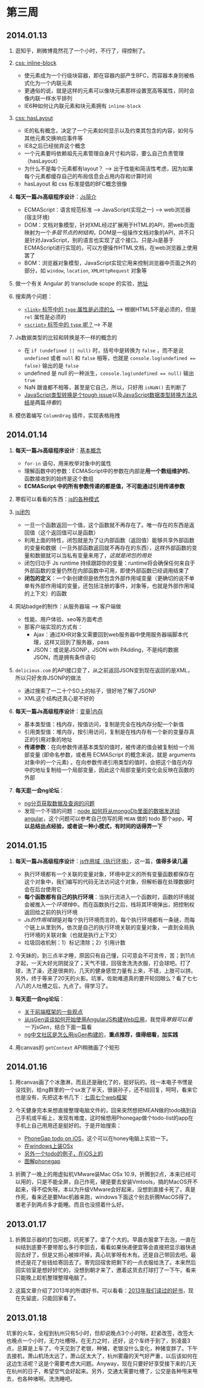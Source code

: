 第三周
======

## 2014.01.13

1. 逛知乎，刷微博竟然花了一个小时，不行了，得控制了。

2. [css: inline-block](http://www.html-js.com/article/1745)

	- 使元素成为一个行级块容器，即在容器内部产生BFC，而容器本身则被格式化为一个内联元素
	- 更通俗的说，就是这样的元素可以像块元素那样设置宽高等属性，同时会像内联一样水平排列
	- IE6种如何让内联元素和块元素拥有 `inline-block`

3. [css: hasLayout](http://www.html-js.com/article/A-day-to-learn-CSS-and-on-the-fourth-day-talk-about-hasLayout)

	- IE的私有概念，决定了一个元素如何显示以及约束其包含的内容，如何与其他元素交换响应事件等
	- IE8之后已经抛弃这个概念
	- 一个元素要吗依赖祖先元素管理自身尺寸和内容，要么自己负责管理（hasLayout）
	- 为什么不是每个元素都有layout？ --> 出于性能和简洁性考虑，因为如果每个元素都缓存自己的布局信息会占用内存和计算时间
	- hasLayout 和 css 标准提倡的BFC概念很像

4. **每天一篇Js高级程序设计**：[Js简介](http://blog.csdn.net/blinkstar824/article/details/7294490)

	- ECMAScript：语言规范标准 --> JavaScript(实现之一) --> web浏览器(宿主环境)
	- DOM：文档对象模型，针对XML经过扩展用于HTML的API，把web页面映射为一个*多层节点的树结构*，DOM是一组操作文档对象的API，并不只是针对JavaScript，别的语言也实现了这个接口。只是Js是基于ECMAScript进行实现的，可以方便操作HTML文档，在web浏览器上使用罢了
	- BOM：浏览器对象模型，JavaScript实现它用来控制浏览器中页面之外的部分，如 `window`, `location`, `XMLHttpRequest` 对象等

5. 做一个有关 Angular 的 transclude scope 的实验，[地址](http://jsfiddle.net/grahamle/4ag3e/)

6. 搜索两个问题：

	- [`<link>` 标签中的 `type` 属性是必须的么](http://stackoverflow.com/questions/5409114/is-type-text-css-necessary-in-a-link-tag) --> 根据HTML5不是必须的，但是 `rel` 属性是必须的
	- [`<script>` 标签中的 `type` 呢？](http://stackoverflow.com/questions/4195427/is-the-type-attribute-necessary-for-script-tags)--> 不是

7. Js数据类型的比较和转换是不一样的概念的

	- 在 `if (undefined || null)` 时，括号中是转换为 `false` ，而不是说 `undefined` 或者 `null` 和 `false` 相等，也就是 `console.log(undefined == false)` 输出的是 `false`
	- undefined 是 null 的一种派生，`console.log(undefined == null)` 输出 `true`
	- NaN 跟谁都不相等，甚至是它自己，所以，只好用 `isNaN()` 去判断了
	- [JavaScript类型转换是个tough issue](http://www.cnblogs.com/gaoweipeng/archive/2010/10/23/1857130.html)以及[JavaScript数据类型转换方法总结](http://www.nowamagic.net/javascript/js_DataTypeConvert.php)是两篇*待看*的

8. 模仿着编写 `ColumnDrag` 插件，实现表格拖拽

## 2014.01.14

1. **每天一篇Js高级程序设计**：[基本概念](http://blog.csdn.net/blinkstar824/article/details/7352505)

	- `for-in` 语句，用来枚举对象中的属性
	- 理解函数中的参数：ECMAScript中的参数在内部是**用一个数组维护的**，函数接收到的始终是这个数组
	- **ECMAScript 中的所有参数传递的都是值，不可能通过引用传递参数**

2. 寒假可以看看的东西：[js的各种模式](http://shichuan.github.io/javascript-patterns/)

3. [js闭包](http://www.html-js.com/article/1746)

	- 一旦一个函数返回一个值，这个函数就不再存在了。唯一存在的东西是返回值（这个返回值可以是函数）
	- 利用上面的特性，闭包就是为了让内部函数（返回值）能够共享外部函数的变量和数据（一旦外部函数返回就不再存在的东西），这样外部函数的变量和数据就可以当私有变量来用了，*这就是闭包的用处*
	- 闭包归功于 Js runtime 持续跟踪你的变量：runtime将会确保任何来自于外部函数的变量仍然在内部函数中可用，即使外部函数已经调用结束了
	- **闭包的定义**：一个新创建但是依然包含外部作用域变量（更确切的说不单单有外部作用域的变量，还包括注册的事件，对象等，也就是外部作用域的上下文）的函数

4. 网站badge的制作：从服务器端 --> 客户端做

	- 性能、用户体验、seo等方面考虑
	- 那客户端实现的方式有：
		+ Ajax：通过XHR对象又需要回到web服务器中使用服务器端脚本代理，这样又回到了服务器，pass
		+ JSON：或说是JSONP，JSON with PAdding，不是纯的数据JSON，而是拥有条件语句

5. `delicious.com` 的API接口变了，从之前返回JSON变到现在返回的是XML，所以只好舍弃JSONP的做法

	- 通过搜索了一二十个SO上的帖子，很好地了解了JSONP
	- XML这个结构还真心是不好的

6. **每天一篇Js高级程序设计**：[变量|内存](http://blog.csdn.net/blinkstar824/article/details/7352519)

	- 基本类型值：栈内存，按值访问，复制是完全在栈内存分配一个新值
	- 引用类型值：堆内存，按引用访问，复制是在栈内存有一个新的变量存真正的引用对象的地址
	- **传递参数**：在向参数传递基本类型的值时，被传递的值会被复制给一个局部变量 (即命名参数，或者用 ECMAScript 的概念来说，就是 arguments 对象中的一个元素) 。在向参数传递引用类型的值时，会把这个值在内存中的地址复制给一个局部变量，因此这个局部变量的变化会反映在函数的外部

7. **每天逛一会ng论坛**：

	- [ng分页获取数据及查询的问题](http://www.angularjs.cn/A0ry)
	- 发现一个不错的问题：[node 如何将从mongoDb里面的数据发送给angular](http://www.angularjs.cn/A0rg)，这个问题可以参考自己仿写的用 `MEAN` 做的 todo 那个app，**可以总结出点经验，或者说一种小模式，有时间的话得弄一下**

## 2014.01.15

1. **每天一篇Js高级程序设计**：[js作用域（执行环境）](http://blog.csdn.net/blinkstar824/article/details/7354203)，这一篇，**值得多读几遍**

	- 执行环境都有一个关联的变量对象，环境中定义的所有变量函数都保存在这个对象中，我们编写的代码无法访问这个对象，但解析器在处理数据时会在后台使用它
	- **每个函数都有自己的执行环境**：当执行流进入一个函数时，函数的环境就会被推入一个*环境栈*中。而在函数执行之后，栈将其环境弹出，把控制权返回给之前的执行环境
	- *Js的作用域链*是对每个执行环境而言的，每个执行环境都有一条链，而每个链上从里到外，依次是自己的执行环境关联的变量对象，一直到全局执行环境的关联对象（也就是执行上下文）
	- 垃圾回收机制：1）标记清除；2）引用计数

2. 今天妹的，到三点半才睡，原因只有自己懂，只可意会不可言传，苦；到11点才起，一天大好光阴就没了；天气不错，回宿舍洗洗衣服，打会球吧。打了球，洗了澡，还是很爽的，几天的健身感觉力量有上来，不错，上肢可以拼。另外，终于等来了20天的火影。坑爹。佐助难道真的要开轮回眼么？看了七七八八的人吐槽之后，九点了。得学习了。

4. **每天逛一会ng论坛**：

	- [关于前端框架的一些观点](http://www.angularjs.cn/A01Q)
	- [从jsGen谈谈如何开始使用AngularJS构建Web应用](http://www.angularjs.cn/A01z)，我觉得*寒假可以看一下jsGen*，结合下面一篇看
	- [ng中文社区是怎么用jsGen构建的](http://www.angularjs.cn/A001)，**重点推荐，值得细看，加实践**

5. 用canvas的 `getContext` API稍微画了个矩形

## 2014.01.16

1. 用canvas画了个冰激淋，而且还是融化了的，挺好玩的。找一本电子书愣是没找到，给ng群里的一个sx发了半天，很装孙子，还不给回复，呵呵，看来它也是没有，先把这本书几下：[七周七个web框架](http://pragprog.com/book/7web/seven-web-frameworks-in-seven-weeks)

2. 今天健身完本来想直接整理电脑文件的，回来突然想把MEAN做的todo搞到自己手机或平板上，发现有难度，这时候想用Phonegap做个todo-list的app在手机上自己用用还是挺好的。于是开始搜索：

	- [PhoneGap todo on iOS](http://www.raywenderlich.com/30734/phonegap-tutorial-a-cross-platform-zombie-app)，这个可以在honey电脑上实验一下。
	- [在windows上装OSx](http://ipodtoucher55.blogspot.in/2010/12/installing-ios-sdk-and-xcode-on-windows.html)
	- [另外一个todo的例子，在iOS上的](http://maniacdev.com/2013/05/example-a-to-do-list-app-using-htmljavascript-and-the-free-ratchet-ui-components)
	- [图解phonegap](http://www.oschina.net/translate/phonegap-explained-visually)

3. 折腾了一晚上的用虚拟机VMware装Mac OSx 10.9，折腾到2点，本来已经可以用的，只是不能全屏，自己作死，硬是要去安装Vmtools，搞的MacOS开不起来，得不偿失呀。本以为升级VMware会好起来，没想到直接卡死了，真是作死，看来还是要Mac机器来跑，windows下面这个别去折腾MacOS得了。害老子到两点多才能睡。而且也没捞着什么好。

## 2013.01.17

1. 折腾显示器的打包问题，坑死爹了。拿了个大的。早晨衣服拿下去泡，一直在纠结到底要不要带那么多行李回去，看看如果快递便宜等会直接把显示器快递回去好了，但是又担心被摔坏掉，真心坑爹呀有木有。还是自己带回去吧。最终还是花了些钱给寄回去了。寄完回宿舍把剩下的一点衣服给洗了。本来然后回实验室是想好好忙的，没想到朝才来了，邀着这货去打球打了一下午。看来只能晚上趁机整理整理电脑了。

2. 这篇文章介绍了2013年的所谓好书，可以看看：[2013年我们读过的好书](http://blog.manong.io/the-best-books-we-read-in-2013/?ref=weibo#opendoc)，现在先留底，只能回家看了。

## 2013.01.18

坑爹的火车，全程到杭州只有5小时，但却说晚点3个小时呀。赶紧改签，改签大也晚点一个小时，无力吐槽呀。在无力之时，还好，这个车终于到了，到凌晨3点，总算是上车了。今天见到了老银，种猪，老银没什么变化，种猪变胖了。下午去接机，萧山机场太远了，萧山区太大了，杭州雾霾的天气好严重，以后该如何在这边生活呢？这是个需要考虑大问题。Anyway，现在只要好好享受接下来的几天在杭州的日子，希望空气会好起来。另外，交通太需要吐槽了，公交是各种甩来甩去，也各种堵啊。洗洗睡吧。
